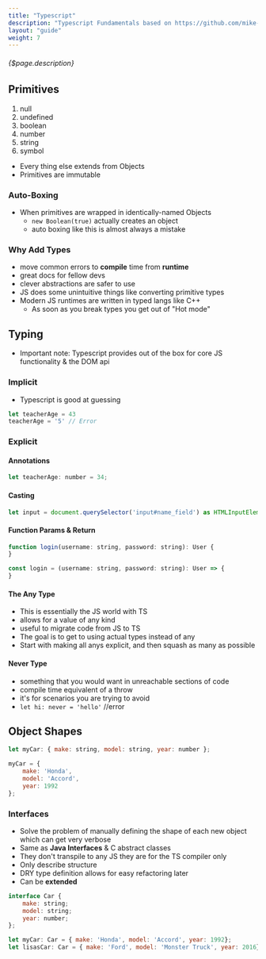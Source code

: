 ```yaml
---
title: "Typescript"
description: "Typescript Fundamentals based on https://github.com/mike-works/typescript-fundamentals"
layout: "guide"
weight: 7
---
```


###### {$page.description}

<article id="1">

## Primitives

1. null
2. undefined
3. boolean
4. number
5. string
6. symbol

* Every thing else extends from Objects
* Primitives are immutable

### Auto-Boxing

* When primitives are wrapped in identically-named Objects
	* `new Boolean(true)` actually creates an object
	* auto boxing like this is almost always a mistake

### Why Add Types

* move common errors to **compile** time from **runtime**
* great docs for fellow devs
* clever abstractions are safer to use
* JS does some unintuitive things like converting primitive types
* Modern JS runtimes are written in typed langs like C++
	* As soon as you break types you get out of "Hot mode"

</article>

<article id="2">

## Typing

* Important note: Typescript provides out of the box for core JS functionality & the DOM api

### Implicit

* Typescript is good at guessing

```javascript
let teacherAge = 43
teacherAge = '5' // Error
```

### Explicit

#### Annotations

```javascript
let teacherAge: number = 34;
```

#### Casting

```javascript
let input = document.querySelector('input#name_field') as HTMLInputElement;
```

#### Function Params & Return

```javascript
function login(username: string, password: string): User {
}

const login = (username: string, password: string): User => {
}
```

#### The Any Type

* This is essentially the JS world with TS
* allows for a value of any kind
* useful to migrate code from JS to TS
* The goal is to get to using actual types instead of any
* Start with making all anys explicit, and then squash as many as possible

#### Never Type

* something that you would want in unreachable sections of code
* compile time equivalent of a throw
* it's for scenarios you are trying to avoid
* `let hi: never = 'hello'` //error

</article>

<article id="2">

## Object Shapes

```javascript
let myCar: { make: string, model: string, year: number };

myCar = {
	make: 'Honda',
	model: 'Accord',
	year: 1992
};
```

### Interfaces

* Solve the problem of manually defining the shape of each new object which can get very verbose
* Same as **Java Interfaces** & C abstract classes
* They don't transpile to any JS they are for the TS compiler only
* Only describe structure
* DRY type definition allows for easy refactoring later
* Can be **extended**

```javascript
interface Car {
	make: string;
	model: string;
	year: number;
};

let myCar: Car = { make: 'Honda', model: 'Accord', year: 1992};
let lisasCar: Car = { make: 'Ford', model: 'Monster Truck', year: 2016};
```

</article>

